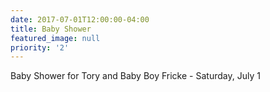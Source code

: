 ```yaml
---
date: 2017-07-01T12:00:00-04:00
title: Baby Shower
featured_image: null
priority: '2'
---
```

Baby Shower for Tory and Baby Boy Fricke - Saturday, July 1
